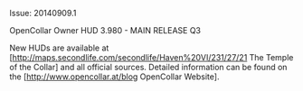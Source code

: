 Issue: 20140909.1

OpenCollar Owner HUD 3.980 - MAIN RELEASE Q3

New HUDs are available at [http://maps.secondlife.com/secondlife/Haven%20VI/231/27/21 The Temple of the Collar] and all official sources. Detailed information can be found on the [http://www.opencollar.at/blog OpenCollar Website].

